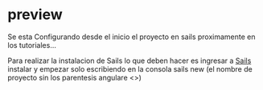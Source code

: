 # preview

Se esta Configurando desde el inicio el proyecto en sails proximamente en los tutoriales...

Para realizar la instalacion de Sails lo que deben hacer es ingresar a [Sails](http://sailsjs.org)  instalar y empezar solo escribiendo en la consola sails new <nombre Proyecto> (el nombre de proyecto sin los parentesis angulare <>)

